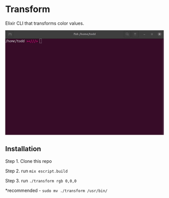 # Transform

Elixir CLI that transforms color values.

![example](example.gif)

## Installation

Step 1. Clone this repo

Step 2. run `mix escript.build`

Step 3. run `./transform rgb 0,0,0`

\*recommended - `sudo mv ./transform /usr/bin/`
